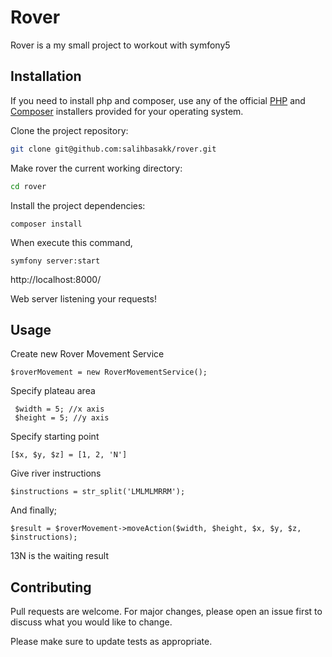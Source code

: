 # Rover

Rover is a my small project to workout with symfony5

## Installation

If you need to install php and composer, use any of the official [PHP](https://www.php.net/downloads.php) and 
[Composer](https://getcomposer.org/download/) installers provided for your operating system.

Clone the project repository:

```bash
git clone git@github.com:salihbasakk/rover.git
```

Make rover the current working directory:

```bash
cd rover
```

Install the project dependencies:

```composer
composer install
```

When execute this command,

```
symfony server:start
```

http://localhost:8000/ 

Web server listening your requests!

## Usage

Create new Rover Movement Service

```
$roverMovement = new RoverMovementService();
```

Specify plateau area

```
 $width = 5; //x axis
 $height = 5; //y axis
```

Specify starting point

```
[$x, $y, $z] = [1, 2, 'N']  
```

Give river instructions

```
$instructions = str_split('LMLMLMRRM');
```

And finally;

```
$result = $roverMovement->moveAction($width, $height, $x, $y, $z, $instructions);
```

13N is the waiting result

## Contributing
Pull requests are welcome. For major changes, please open an issue first to discuss what you would like to change.

Please make sure to update tests as appropriate.